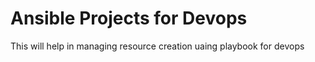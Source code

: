 # Ansible Projects for Devops
This will help in managing resource creation uaing playbook for devops
